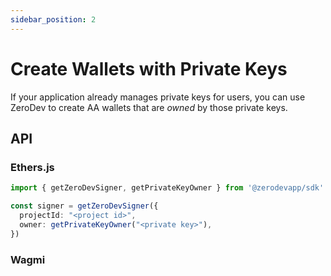 ```yaml
---
sidebar_position: 2
---
```


# Create Wallets with Private Keys

If your application already manages private keys for users, you can use ZeroDev to create AA wallets that are *owned* by those private keys.

## API 

### Ethers.js

```typescript
import { getZeroDevSigner, getPrivateKeyOwner } from '@zerodevapp/sdk'

const signer = getZeroDevSigner({
  projectId: "<project id>",
  owner: getPrivateKeyOwner("<private key>"),
})
```

### Wagmi
